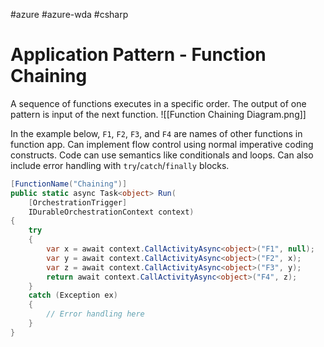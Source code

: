 #azure #azure-wda #csharp 

# Application Pattern - Function Chaining
A sequence of functions executes in a specific order.
The output of one pattern is input of the next function.
![[Function Chaining Diagram.png]]

In the example below, `F1`, `F2`, `F3`, and `F4` are names of other functions in function app.
Can implement flow control using normal imperative coding constructs.
Code can use semantics like conditionals and loops.
Can also include error handling with `try`/`catch`/`finally` blocks.

```cs
[FunctionName("Chaining")]
public static async Task<object> Run(
	[OrchestrationTrigger]
	IDurableOrchestrationContext context)
{
	try
	{
		var x = await context.CallActivityAsync<object>("F1", null);
		var y = await context.CallActivityAsync<object>("F2", x);
		var z = await context.CallActivityAsync<object>("F3", y);
		return await context.CallActivityAsync<object>("F4", z);
	}
	catch (Exception ex)
	{
		// Error handling here
	}
}
```